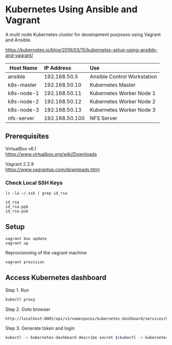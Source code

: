 # Kubernetes Using Ansible and Vagrant

 A multi node Kubernetes cluster for development purposes using Vagrant and Ansible.      


https://kubernetes.io/blog/2019/03/15/kubernetes-setup-using-ansible-and-vagrant/


| Host Name      | IP Address        |Use                                         |
| ---------------|:------------------|:-------------------------------------------|
| ansible        | 192.168.50.5      |Ansible Control Workstation                 |
| k8s-master     | 192.168.50.10     |Kubernetes Master                           |
| k8s-node-1     | 192.168.50.11     |Kubernetes Worker Node 1                    |
| k8s-node-2     | 192.168.50.12     |Kubernetes Worker Node 2                    |
| k8s-node-3     | 192.168.50.13     |Kubernetes Worker Node 3                    |
| nfs-server     | 192.168.50.100    |NFS Server                                  |

## Prerequisites

VirtualBox v6.1  
https://www.virtualbox.org/wiki/Downloads

Vagrant 2.2.9    
https://www.vagrantup.com/downloads.html

### Check Local SSH Keys

```
ls -la ~/.ssh | grep id_rsa

id_rsa
id_rsa.ppk
id_rsa.pub
```

## Setup
```
vagrant box update
vagrant up
```

Reprovisioning of the vagrant machine
```
vagrant provision
```
## Access Kubernetes dashboard
Step 1. Run
```bash
kubectl proxy
```
Step 2. Goto browser
```bash
http://localhost:8001/api/v1/namespaces/kubernetes-dashboard/services/https:kubernetes-dashboard:/proxy/.
```
Step 3. Generate token and login
```bash
kubectl -n kubernetes-dashboard describe secret $(kubectl -n kubernetes-dashboard get secret | grep admin-user | awk '{print $1}')
```
